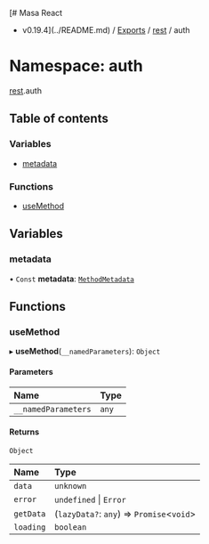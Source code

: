 [# Masa React
 - v0.19.4](../README.md) / [Exports](../modules.md) / [rest](rest.md) / auth

# Namespace: auth

[rest](rest.md).auth

## Table of contents

### Variables

- [metadata](rest.auth.md#metadata)

### Functions

- [useMethod](rest.auth.md#usemethod)

## Variables

### metadata

• `Const` **metadata**: [`MethodMetadata`](../interfaces/rest.MethodMetadata.md)

## Functions

### useMethod

▸ **useMethod**(`__namedParameters`): `Object`

#### Parameters

| Name | Type |
| :------ | :------ |
| `__namedParameters` | `any` |

#### Returns

`Object`

| Name | Type |
| :------ | :------ |
| `data` | `unknown` |
| `error` | `undefined` \| `Error` |
| `getData` | (`lazyData?`: `any`) => `Promise`<`void`\> |
| `loading` | `boolean` |
